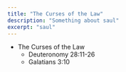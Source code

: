 ```yaml
---
title: "The Curses of the Law"
description: "Something about saul"
excerpt: "saul"
---
```

 - The Curses of the Law
    - Deuteronomy 28:11-26
    - Galatians 3:10
